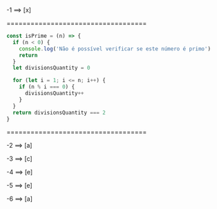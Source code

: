 -1 ==> [x]

===================================
```javascript
const isPrime = (n) => {
  if (n < 0) {
    console.log('Não é possível verificar se este número é primo')
    return
  }
  let divisionsQuantity = 0

  for (let i = 1; i <= n; i++) {
    if (n % i === 0) {
      divisionsQuantity++
    }
  }
  return divisionsQuantity === 2
}
```

===================================

-2 ==> [a]

-3 ==> [c]

-4 ==> [e]

-5 ==> [e]

-6 ==> [a]